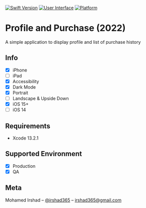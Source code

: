 [![Swift Version](https://img.shields.io/badge/Swift-5.5%2B-brightgreen.svg)](https://swift.org/)
[![User Interface](https://img.shields.io/badge/UI-SwiftUI-blue.svg)](https://developer.apple.com/xcode/swiftui/)
[![Platform](https://img.shields.io/badge/Platform-iOS-orange.svg)](https://www.apple.com/ios/ios-15/)


# Profile and Purchase (2022)
A simple application to display profile and list of purchase history

## Info
- [x] iPhone
- [ ] iPad
- [x] Accessibility
- [x] Dark Mode
- [x] Portrait
- [ ] Landscape & Upside Down
- [x] iOS 15+
- [ ] iOS 14

## Requirements
- Xcode 13.2.1

## Supported Environment
- [x] Production
- [x] QA

## Meta
Mohamed Irshad – [@irshad365](https://www.linkedin.com/in/irshad365) – irshad365@gmail.com
